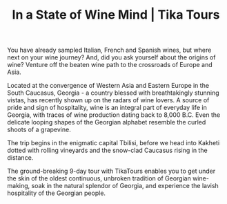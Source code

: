 ﻿---
language: en
url: georgia-tours/food-and-wine/food-and-wine-wine-tour
template: tour
heading: In a State of Wine Mind
name: Wine Tour
title: "In a State of Wine Mind | Tika Tours"
tour_id: 28
short_descr: Located at the convergence of Western Asia and Eastern Europe in the South Caucasus, Georgia - a country blessed with breathtakingly stunning vistas, has recently shown up on the radars of wine lovers
price_from: 0
duration: 9 DAYS/8 NIGHTS
itinerary: ./itinerary.en.md
inclusions: ./inclusions.en.md
country_id: 1
main_category_id: 1
sub_category_id: 10
imggrp_id: 27
---

You have already sampled Italian, French and Spanish wines, but where next on your
wine journey? And, did you ask yourself about the origins of wine? Venture off the
beaten wine path to the crossroads of Europe and Asia.

Located at the convergence of Western Asia and Eastern Europe in the South Caucasus,
Georgia \- a country blessed with breathtakingly stunning vistas, has recently shown
up on the radars of wine lovers. A source of pride and sign of hospitality, wine
is an integral part of everyday life in Georgia, with traces of wine production
dating back to 8,000 B.C. Even the delicate looping shapes of the Georgian alphabet
resemble the curled shoots of a grapevine.

The trip begins in the enigmatic capital Tbilisi, before we head into Kakheti dotted
with rolling vineyards and the snow\-clad Caucasus rising in the distance.

The ground\-breaking 9\-day tour with TikaTours enables you to get under the skin
of the oldest continuous, unbroken tradition of Georgian wine\-making, soak in the
natural splendor of Georgia, and experience the lavish hospitality of the Georgian
people.
